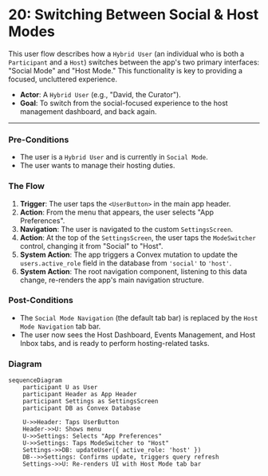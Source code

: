 # 20: Switching Between Social & Host Modes

This user flow describes how a `Hybrid User` (an individual who is both a `Participant` and a `Host`) switches between the app's two primary interfaces: "Social Mode" and "Host Mode." This functionality is key to providing a focused, uncluttered experience.

- **Actor**: A `Hybrid User` (e.g., "David, the Curator").
- **Goal**: To switch from the social-focused experience to the host management dashboard, and back again.

---

### Pre-Conditions

- The user is a `Hybrid User` and is currently in `Social Mode`.
- The user wants to manage their hosting duties.

### The Flow

1.  **Trigger**: The user taps the `<UserButton>` in the main app header.
2.  **Action**: From the menu that appears, the user selects "App Preferences".
3.  **Navigation**: The user is navigated to the custom `SettingsScreen`.
4.  **Action**: At the top of the `SettingsScreen`, the user taps the `ModeSwitcher` control, changing it from "Social" to "Host".
5.  **System Action**: The app triggers a Convex mutation to update the `users.active_role` field in the database from `'social'` to `'host'`.
6.  **System Action**: The root navigation component, listening to this data change, re-renders the app's main navigation structure.

### Post-Conditions

- The `Social Mode Navigation` (the default tab bar) is replaced by the `Host Mode Navigation` tab bar.
- The user now sees the Host Dashboard, Events Management, and Host Inbox tabs, and is ready to perform hosting-related tasks.

### Diagram

```mermaid
sequenceDiagram
    participant U as User
    participant Header as App Header
    participant Settings as SettingsScreen
    participant DB as Convex Database

    U->>Header: Taps UserButton
    Header->>U: Shows menu
    U->>Settings: Selects "App Preferences"
    U->>Settings: Taps ModeSwitcher to "Host"
    Settings->>DB: updateUser({ active_role: 'host' })
    DB-->>Settings: Confirms update, triggers query refresh
    Settings->>U: Re-renders UI with Host Mode tab bar
```
